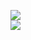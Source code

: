 [![](https://img.shields.io/badge/Made%20With-Github%20Spray-lightgrey.svg?style=for-the-badge&logo=github)](https://github.com/Annihil/github-spray#27969)  
[![](https://i.imgur.com/2DrTn0Z.gif)](https://github.com/Annihil/github-spray)